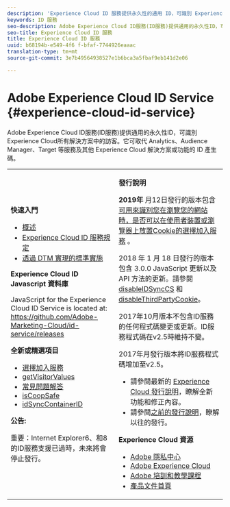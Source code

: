 ```yaml
---
description: 'Experience Cloud ID 服務提供永久性的通用 ID，可識別 Experience Cloud 所有解決方案中的訪客。 '
keywords: ID 服務
seo-description: Adobe Experience Cloud ID服務(ID服務)提供通用的永久性ID，可識別Experience Cloud所有解決方案中的訪客。它可取代 Analytics、Audience Manager、Target 等服務及其他 Experience Cloud 解決方案或功能的 ID 產生碼。
seo-title: Experience Cloud ID 服務
title: Experience Cloud ID 服務
uuid: b68194b-e549-4f6 f-bfaf-7744926eaaac
translation-type: tm+mt
source-git-commit: 3e7b49564938527e1b6bca3a5fbaf9eb141d2e06

---
```



# Adobe Experience Cloud ID Service {#experience-cloud-id-service}

Adobe Experience Cloud ID服務(ID服務)提供通用的永久性ID，可識別Experience Cloud所有解決方案中的訪客。它可取代 Analytics、Audience Manager、Target 等服務及其他 Experience Cloud 解決方案或功能的 ID 產生碼。

<table id="table_5E612F746A704FE095B809A013EE977F" class="simpletable"> 
 <tbody> 
  <tr> 
   <td colname="col1"> <p> <b>快速入門</b> </p> <p> 
     <ul id="ul_D5EC6A54A03F4AB595B588116A7C1296"> 
      <li id="li_845F6DE25A1241439BCDCBC00459D7EB"> <a href="introduction/overview.md" format="dita" scope="local"> 概述 </a> </li> 
      <li id="li_47F399E1D4AF4F08BD647DF01A423BA7"> <a href="reference/requirements.md" format="dita" scope="local"> Experience Cloud ID 服務規定 </a> </li> 
      <li id="li_CBEEE79B45644F28A52B58DDF23DAD4F"> <a href="implementation-guides/standard.md#concept-89cd0199a9634fc48644f2d61e3d2445" format="dita" scope="local"> 透過 DTM 實現的標準實施 </a> </li> 
     </ul> </p> <p><b>Experience Cloud ID Javascript 資料庫</b> </p> <p>JavaScript for the Experience Cloud ID Service is located at: <a href="https://github.com/Adobe-Marketing-Cloud/id-service/releases" format="https" scope="external"> https://github.com/Adobe-Marketing-Cloud/id-service/releases</a> </p> <p> <b>全新或精選項目</b> </p> <p> 
     <ul id="ul_B0A25B6827734D55BB1E20D12334AC21"> 
      <li id="li_A66924F4948F4A5ABA545A89A28A6F6A"><a href="implementation-guides/opt-in-service/optin-overview.md#concept-f9b5db0d27a245fbadd3e19162319360" format="dita" scope="local"> 選擇加入服務</a> </li> 
      <li id="li_92D49CB788AD478EA74BCF5328CB9A14"> <a href="library/get-set/getvisitorvalues.md#reference-b8c9e17c170c4291829a792df46ce279" format="dita" scope="local"> getVisitorValues </a> </li> 
      <li id="li_9E512C6DD15C46C3ABD06ACD60D97E4A"> <a href="faq-intro/faq-intro.md" format="dita" scope="local"> 常見問題解答 </a> </li> 
      <li id="li_B28082F3D075413D89E5AFB718657E17"> <a href="library/function-vars/coopsafe.md#reference-7fbed36f38a048d1a5883c53d430ddf4" format="dita" scope="local"> isCoopSafe </a> </li> 
      <li id="li_7744A4898EA542B9BF009D2066810050"> <a href="library/function-vars/idsyncontainerid.md#reference-5cfbed2240fa4def90f535f017a36015" format="dita" scope="local"> idSyncContainerID </a> </li> 
     </ul> </p> 
    <draft-comment> 
     <p> <b>公告:</b> </p> 
     <p> <p>重要：Internet Explorer6、和8的ID服務支援已過時，未來將會停止發行。 </p> </p> 
    </draft-comment> </td> 
   <td colname="col2"> <p> <b>發行說明</b> </p> <p><b>2019年</b> 月12日發行的版本包含 <a href="implementation-guides/opt-in-service/optin-overview.md#concept-f9b5db0d27a245fbadd3e19162319360" format="dita" scope="local"> 可用來識別您在瀏覽您的網站時，是否可以在使用者裝置或瀏覽器上放置Cookie的選擇加入服務</a> 。 </p> <p>2018 年 1 月 18 日發行的版本包含 3.0.0 JavaScript 更新以及 API 方法的更新。請參閱<a href="library/function-vars/disableidsync.md#reference-589d6b489ac64eddb5a7ff758945e414" format="dita" scope="local"> disableIDSyncCS</a> 和 <a href="library/function-vars/disable-cookies.md#reference-2dd2d60d12f34f0b98bbb5606b3734cc" format="dita" scope="local"> disableThirdPartyCookie</a>。 </p> 
    <draft-comment> 
     <p>2017年10月版本不包含ID服務的任何程式碼變更或更新。ID服務程式碼在v2.5時維持不變。 </p> 
    </draft-comment> 
    <draft-comment> 
     <p> 2017年月發行版本將ID服務程式碼增加至v2.5。 </p> 
    </draft-comment> <p> 
     <ul id="ul_4F06F170F214492780C7D25A069F799F"> 
      <li id="li_45A7CD556FE44F4DAB035C736A058F36"> 請參閱最新的 <a href="https://marketing.adobe.com/resources/help/en_US/whatsnew/" format="https" scope="external">Experience Cloud 發行說明</a>，瞭解全新功能和修正內容。 </li> 
      <li id="li_10CC4FBFEFC947CA9AD15F52D9715257">請參閱<a href="https://marketing-stage.adobe.com/resources/help/en_US/whatsnew/c_legacy_releases.html" format="html" scope="external">之前的發行說明</a>，瞭解以往的發行。 </li> 
     </ul> </p> <p> <b>Experience Cloud 資源</b> </p> <p> 
     <ul id="ul_E30EC96BDC624B5591F0470D430B7F41"> 
      <li id="li_F3A5CCFAE0F247CEB41A03CA8E03106B"> <a href="http://www.adobe.com/privacy.html" format="http" scope="external"> Adobe 隱私中心</a> </li> 
      <li id="li_A54C1EB170EA4B8FA6A81B90AB0C39DD"> <a href="http://www.adobe.com/marketing-cloud.html" scope="external" format="http"> Adobe Experience Cloud</a> </li> 
      <li id="li_1938F7044F544481A6CC0F45CC22B80A"> <a href="http://helpx.adobe.com/learning.html?promoid=KAUDK" scope="external" format="http"> Adobe 培訓和教學課程</a> </li> 
      <li id="li_C71459E0D1464C05B8B9387C43541F17"> <a href="https://marketing.adobe.com/resources/help/en_US/home/index.html" scope="external" format="https"> 產品文件首頁</a> </li> 
     </ul> </p> </td> 
  </tr> 
 </tbody> 
</table>

